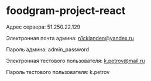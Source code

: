 # foodgram-project-react

Адрес сервера: 51.250.22.129

Электронная почта админа: n1cklanden@yandex.ru

Пароль админа: admin_password

Электронная тестового пользователя: k.petrov@mail.ru

Пароль тестового пользователя: k.petrov
